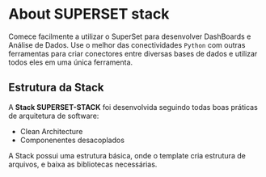 # About SUPERSET stack

Comece facilmente a utilizar o SuperSet para desenvolver DashBoards e Análise de Dados.
Use o melhor das conectividades `Python` com outras ferramentas para criar conectores entre diversas bases de dados e utilizar todos eles em uma única ferramenta.


## Estrutura da Stack
A **Stack SUPERSET-STACK** foi desenvolvida seguindo todas boas práticas de arquitetura de software:
+ Clean Architecture
+ Componenentes desacoplados

A Stack possui uma estrutura básica, onde o template cria estrutura de arquivos, e baixa as bibliotecas necessárias. 